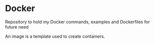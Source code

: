 # Docker
Repository to hold my Docker commands, examples and Dockerfiles for future need

An image is a template used to create containers.
